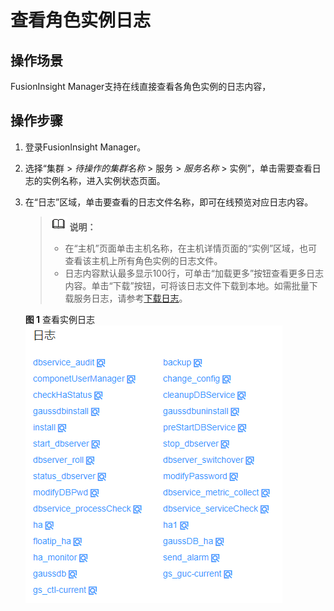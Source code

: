 # 查看角色实例日志<a name="admin_guide_000197"></a>

## 操作场景<a name="section779517354814"></a>

FusionInsight Manager支持在线直接查看各角色实例的日志内容，

## 操作步骤<a name="section75062874817"></a>

1.  登录FusionInsight Manager。
2.  选择“集群 \>  _待操作的集群名称_  \> 服务 \>  _服务名称_  \> 实例”，单击需要查看日志的实例名称，进入实例状态页面。
3.  在“日志”区域，单击要查看的日志文件名称，即可在线预览对应日志内容。

    >![](public_sys-resources/icon-note.gif) **说明：** 
    >-   在“主机”页面单击主机名称，在主机详情页面的“实例”区域，也可查看该主机上所有角色实例的日志文件。
    >-   日志内容默认最多显示100行，可单击“加载更多”按钮查看更多日志内容。单击“下载”按钮，可将该日志文件下载到本地。如需批量下载服务日志，请参考[下载日志](下载日志.md)。

    **图 1**  查看实例日志<a name="fig04641397215"></a>  
    ![](figures/查看实例日志.png "查看实例日志")


